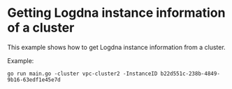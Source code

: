 # Getting Logdna instance information of a cluster 

This example shows how to get Logdna instance information from a cluster.

Example: 

```
go run main.go -cluster vpc-cluster2 -InstanceID b22d551c-238b-4849-9b16-63edf1e45e7d
```